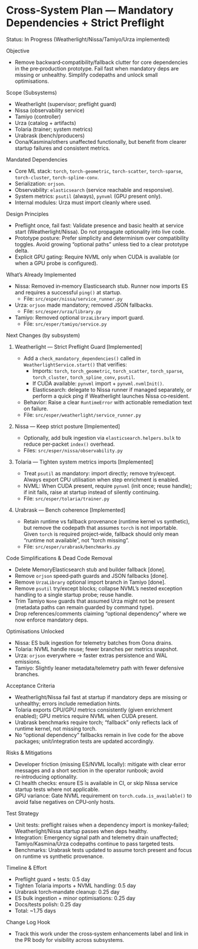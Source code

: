 # Cross‑System Plan — Mandatory Dependencies + Strict Preflight

Status: In Progress (Weatherlight/Nissa/Tamiyo/Urza implemented)

Objective
- Remove backward‑compatibility/fallback clutter for core dependencies in the pre‑production prototype. Fail fast when mandatory deps are missing or unhealthy. Simplify codepaths and unlock small optimisations.

Scope (Subsystems)
- Weatherlight (supervisor; preflight guard)
- Nissa (observability service)
- Tamiyo (controller)
- Urza (catalog + artifacts)
- Tolaria (trainer; system metrics)
- Urabrask (bench/producers)
- Oona/Kasmina/others unaffected functionally, but benefit from clearer startup failures and consistent metrics.

Mandated Dependencies
- Core ML stack: `torch`, `torch-geometric`, `torch-scatter`, `torch-sparse`, `torch-cluster`, `torch-spline-conv`.
- Serialization: `orjson`.
- Observability: `elasticsearch` (service reachable and responsive).
- System metrics: `psutil` (always), `pynvml` (GPU present only).
- Internal modules: Urza must import cleanly where used.

Design Principles
- Preflight once, fail fast: Validate presence and basic health at service start (Weatherlight/Nissa). Do not propagate optionality into live code.
- Prototype posture: Prefer simplicity and determinism over compatibility toggles. Avoid growing “optional paths” unless tied to a clear prototype delta.
- Explicit GPU gating: Require NVML only when CUDA is available (or when a GPU probe is configured).

What’s Already Implemented
- Nissa: Removed in‑memory Elasticsearch stub. Runner now imports ES and requires a successful `ping()` at startup.
  - File: `src/esper/nissa/service_runner.py`
- Urza: `orjson` made mandatory; removed JSON fallbacks.
  - File: `src/esper/urza/library.py`
- Tamiyo: Removed optional `UrzaLibrary` import guard.
  - File: `src/esper/tamiyo/service.py`

Next Changes (by subsystem)
1) Weatherlight — Strict Preflight Guard [Implemented]
   - Add a `check_mandatory_dependencies()` called in `WeatherlightService.start()` that verifies:
     - Imports: `torch`, `torch_geometric`, `torch_scatter`, `torch_sparse`, `torch_cluster`, `torch_spline_conv`, `psutil`.
     - If CUDA available: `pynvml` import + `pynvml.nvmlInit()`.
     - Elasticsearch: delegate to Nissa runner if managed separately, or perform a quick ping if Weatherlight launches Nissa co‑resident.
   - Behavior: Raise a clear `RuntimeError` with actionable remediation text on failure.
   - File: `src/esper/weatherlight/service_runner.py`

2) Nissa — Keep strict posture [Implemented]
   - Optionally, add bulk ingestion via `elasticsearch.helpers.bulk` to reduce per‑packet `index()` overhead.
   - Files: `src/esper/nissa/observability.py`

3) Tolaria — Tighten system metrics imports [Implemented]
   - Treat `psutil` as mandatory: import directly; remove try/except. Always export CPU utilisation when step enrichment is enabled.
   - NVML: When CUDA present, require `pynvml` (init once; reuse handle); if init fails, raise at startup instead of silently continuing.
   - File: `src/esper/tolaria/trainer.py`

4) Urabrask — Bench coherence [Implemented]
   - Retain runtime vs fallback provenance (runtime kernel vs synthetic), but remove the codepath that assumes `torch` is not importable. Given `torch` is required project‑wide, fallback should only mean “runtime not available”, not “torch missing”.
   - File: `src/esper/urabrask/benchmarks.py`

Code Simplifications & Dead Code Removal
- Delete MemoryElasticsearch stub and builder fallback [done].
- Remove `orjson` speed‑path guards and JSON fallbacks [done].
- Remove `UrzaLibrary` optional import branch in Tamiyo [done].
- Remove `psutil` try/except blocks; collapse NVML’s nested exception handling to a single startup probe; reuse handle.
- Trim Tamiyo `None` guards that assumed Urza might not be present (metadata paths can remain guarded by command type).
- Drop references/comments claiming “optional dependency” where we now enforce mandatory deps.

Optimisations Unlocked
- Nissa: ES bulk ingestion for telemetry batches from Oona drains.
- Tolaria: NVML handle reuse; fewer branches per metrics snapshot.
- Urza: `orjson` everywhere → faster extras persistence and WAL emissions.
- Tamiyo: Slightly leaner metadata/telemetry path with fewer defensive branches.

Acceptance Criteria
- Weatherlight/Nissa fail fast at startup if mandatory deps are missing or unhealthy; errors include remediation hints.
- Tolaria exports CPU/GPU metrics consistently (given enrichment enabled); GPU metrics require NVML when CUDA present.
- Urabrask benchmarks require torch; “fallback” only reflects lack of runtime kernel, not missing torch.
- No “optional dependency” fallbacks remain in live code for the above packages; unit/integration tests are updated accordingly.

Risks & Mitigations
- Developer friction (missing ES/NVML locally): mitigate with clear error messages and a short section in the operator runbook; avoid re‑introducing optionality.
- CI health checks: ensure ES is available in CI, or skip Nissa service startup tests where not applicable.
- GPU variance: Gate NVML requirement on `torch.cuda.is_available()` to avoid false negatives on CPU‑only hosts.

Test Strategy
- Unit tests: preflight raises when a dependency import is monkey‑failed; Weatherlight/Nissa startup passes when deps healthy.
- Integration: Emergency signal path and telemetry drain unaffected; Tamiyo/Kasmina/Urza codepaths continue to pass targeted tests.
- Benchmarks: Urabrask tests updated to assume torch present and focus on runtime vs synthetic provenance.

Timeline & Effort
- Preflight guard + tests: 0.5 day
- Tighten Tolaria imports + NVML handling: 0.5 day
- Urabrask torch‑mandate cleanup: 0.25 day
- ES bulk ingestion + minor optimisations: 0.25 day
- Docs/tests polish: 0.25 day
- Total: ~1.75 days

Change Log Hook
- Track this work under the cross‑system enhancements label and link in the PR body for visibility across subsystems.
